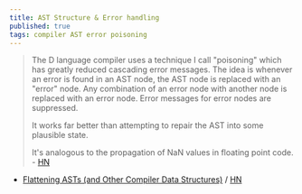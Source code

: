 ```yaml
---
title: AST Structure & Error handling
published: true
tags: compiler AST error poisoning
---
```

> The D language compiler uses a technique I call "poisoning" which has greatly reduced cascading error messages. The idea is whenever an error is found in an AST node, the AST node is replaced with an "error" node. Any combination of an error node with another node is replaced with an error node. Error messages for error nodes are suppressed.
> 
> It works far better than attempting to repair the AST into some plausible state.
>
> It's analogous to the propagation of NaN values in floating point code. - [HN](https://news.ycombinator.com/item?id=40278184)

- [Flattening ASTs (and Other Compiler Data Structures)](https://www.cs.cornell.edu/~asampson/blog/flattening.html) / [HN](https://news.ycombinator.com/item?id=42659061)
